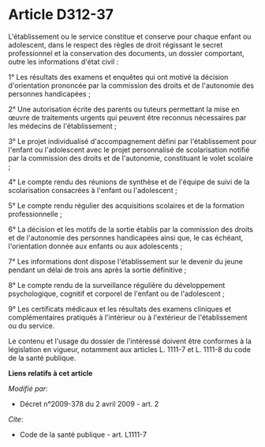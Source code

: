 # Article D312-37

L'établissement ou le service constitue et conserve pour chaque enfant ou adolescent, dans le respect des règles de droit
régissant le secret professionnel et la conservation des documents, un dossier comportant, outre les informations d'état
civil : 

1° Les résultats des examens et enquêtes qui ont motivé la décision d'orientation prononcée par la commission des droits et
de l'autonomie des personnes handicapées ; 

2° Une autorisation écrite des parents ou tuteurs permettant la mise en œuvre de traitements urgents qui peuvent être
reconnus nécessaires par les médecins de l'établissement ; 

3° Le projet individualisé d'accompagnement défini par l'établissement pour l'enfant ou l'adolescent avec le projet
personnalisé de scolarisation notifié par la commission des droits et de l'autonomie, constituant le volet scolaire ; 

4° Le compte rendu des réunions de synthèse et de l'équipe de suivi de la scolarisation consacrées à l'enfant ou
l'adolescent ; 

5° Le compte rendu régulier des acquisitions scolaires et de la formation professionnelle ; 

6° La décision et les motifs de la sortie établis par la commission des droits et de l'autonomie des personnes handicapées
ainsi que, le cas échéant, l'orientation donnée aux enfants ou aux adolescents ; 

7° Les informations dont dispose l'établissement sur le devenir du jeune pendant un délai de trois ans après la sortie
définitive ; 

8° Le compte rendu de la surveillance régulière du développement psychologique, cognitif et corporel de l'enfant ou de
l'adolescent ; 

9° Les certificats médicaux et les résultats des examens cliniques et complémentaires pratiqués à l'intérieur ou à
l'extérieur de l'établissement ou du service. 

Le contenu et l'usage du dossier de l'intéressé doivent être conformes à la législation en vigueur, notamment aux articles L.
1111-7 et L. 1111-8 du code de la santé publique.

**Liens relatifs à cet article**

_Modifié par_:

  - Décret n°2009-378 du 2 avril 2009 - art. 2

_Cite_:

  - Code de la santé publique - art. L1111-7
